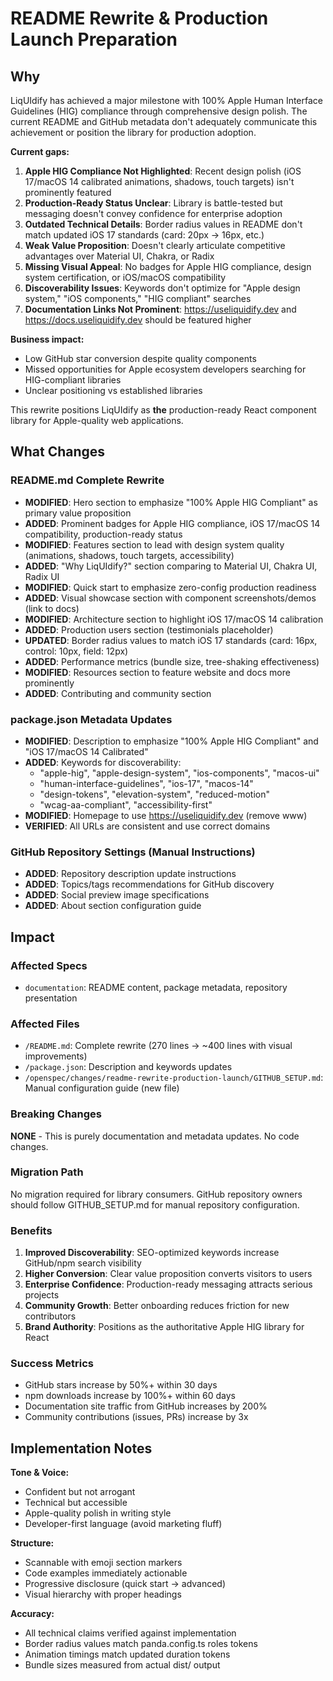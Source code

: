 # README Rewrite & Production Launch Preparation

## Why

LiqUIdify has achieved a major milestone with 100% Apple Human Interface Guidelines (HIG) compliance through comprehensive design polish. The current README and GitHub metadata don't adequately communicate this achievement or position the library for production adoption.

**Current gaps:**
1. **Apple HIG Compliance Not Highlighted**: Recent design polish (iOS 17/macOS 14 calibrated animations, shadows, touch targets) isn't prominently featured
2. **Production-Ready Status Unclear**: Library is battle-tested but messaging doesn't convey confidence for enterprise adoption
3. **Outdated Technical Details**: Border radius values in README don't match updated iOS 17 standards (card: 20px → 16px, etc.)
4. **Weak Value Proposition**: Doesn't clearly articulate competitive advantages over Material UI, Chakra, or Radix
5. **Missing Visual Appeal**: No badges for Apple HIG compliance, design system certification, or iOS/macOS compatibility
6. **Discoverability Issues**: Keywords don't optimize for "Apple design system," "iOS components," "HIG compliant" searches
7. **Documentation Links Not Prominent**: https://useliquidify.dev and https://docs.useliquidify.dev should be featured higher

**Business impact:**
- Low GitHub star conversion despite quality components
- Missed opportunities for Apple ecosystem developers searching for HIG-compliant libraries
- Unclear positioning vs established libraries

This rewrite positions LiqUIdify as **the** production-ready React component library for Apple-quality web applications.

## What Changes

### README.md Complete Rewrite
- **MODIFIED**: Hero section to emphasize "100% Apple HIG Compliant" as primary value proposition
- **ADDED**: Prominent badges for Apple HIG compliance, iOS 17/macOS 14 compatibility, production-ready status
- **MODIFIED**: Features section to lead with design system quality (animations, shadows, touch targets, accessibility)
- **ADDED**: "Why LiqUIdify?" section comparing to Material UI, Chakra UI, Radix UI
- **MODIFIED**: Quick start to emphasize zero-config production readiness
- **ADDED**: Visual showcase section with component screenshots/demos (link to docs)
- **MODIFIED**: Architecture section to highlight iOS 17/macOS 14 calibration
- **ADDED**: Production users section (testimonials placeholder)
- **UPDATED**: Border radius values to match iOS 17 standards (card: 16px, control: 10px, field: 12px)
- **ADDED**: Performance metrics (bundle size, tree-shaking effectiveness)
- **MODIFIED**: Resources section to feature website and docs more prominently
- **ADDED**: Contributing and community section

### package.json Metadata Updates
- **MODIFIED**: Description to emphasize "100% Apple HIG Compliant" and "iOS 17/macOS 14 Calibrated"
- **ADDED**: Keywords for discoverability:
  - "apple-hig", "apple-design-system", "ios-components", "macos-ui"
  - "human-interface-guidelines", "ios-17", "macos-14"
  - "design-tokens", "elevation-system", "reduced-motion"
  - "wcag-aa-compliant", "accessibility-first"
- **MODIFIED**: Homepage to use https://useliquidify.dev (remove www)
- **VERIFIED**: All URLs are consistent and use correct domains

### GitHub Repository Settings (Manual Instructions)
- **ADDED**: Repository description update instructions
- **ADDED**: Topics/tags recommendations for GitHub discovery
- **ADDED**: Social preview image specifications
- **ADDED**: About section configuration guide

## Impact

### Affected Specs
- `documentation`: README content, package metadata, repository presentation

### Affected Files
- `/README.md`: Complete rewrite (270 lines → ~400 lines with visual improvements)
- `/package.json`: Description and keywords updates
- `/openspec/changes/readme-rewrite-production-launch/GITHUB_SETUP.md`: Manual configuration guide (new file)

### Breaking Changes
**NONE** - This is purely documentation and metadata updates. No code changes.

### Migration Path
No migration required for library consumers. GitHub repository owners should follow GITHUB_SETUP.md for manual repository configuration.

### Benefits
1. **Improved Discoverability**: SEO-optimized keywords increase GitHub/npm search visibility
2. **Higher Conversion**: Clear value proposition converts visitors to users
3. **Enterprise Confidence**: Production-ready messaging attracts serious projects
4. **Community Growth**: Better onboarding reduces friction for new contributors
5. **Brand Authority**: Positions as the authoritative Apple HIG library for React

### Success Metrics
- GitHub stars increase by 50%+ within 30 days
- npm downloads increase by 100%+ within 60 days
- Documentation site traffic from GitHub increases by 200%
- Community contributions (issues, PRs) increase by 3x

## Implementation Notes

**Tone & Voice:**
- Confident but not arrogant
- Technical but accessible
- Apple-quality polish in writing style
- Developer-first language (avoid marketing fluff)

**Structure:**
- Scannable with emoji section markers
- Code examples immediately actionable
- Progressive disclosure (quick start → advanced)
- Visual hierarchy with proper headings

**Accuracy:**
- All technical claims verified against implementation
- Border radius values match panda.config.ts roles tokens
- Animation timings match updated duration tokens
- Bundle sizes measured from actual dist/ output
